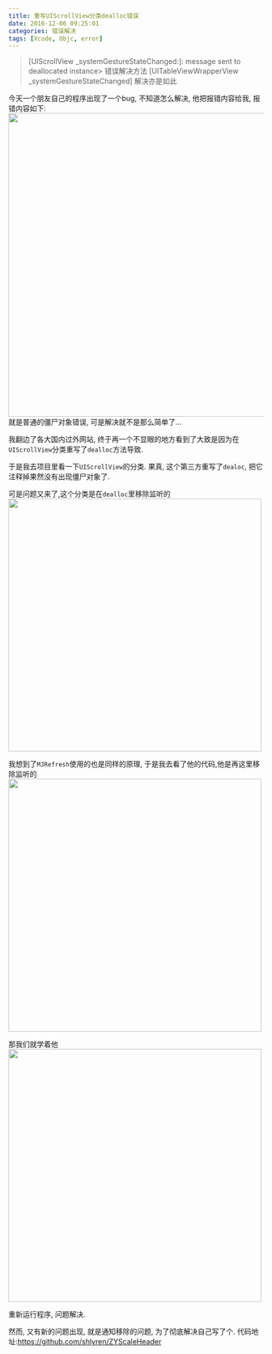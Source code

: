 ```yaml
---
title: 重写UIScrollView分类dealloc错误
date: 2016-12-06 09:25:01
categories: 错误解决
tags: [Xcode, Objc, error]
---
```


> [UIScrollView _systemGestureStateChanged:]: message sent to deallocated instance> 错误解决方法
> [UITableViewWrapperView _systemGestureStateChanged] 解决亦是如此

今天一个朋友自己的程序出现了一个bug, 不知道怎么解决, 他把报错内容给我, 报错内容如下:
<img src="https://ww4.sinaimg.cn/large/65e4f1e6gw1fagsd983rsj21g60ggjyt.jpg" width = "600"/>
就是普通的僵尸对象错误, 可是解决就不是那么简单了...

<!-- more -->

我翻边了各大国内过外网站, 终于再一个不显眼的地方看到了大致是因为在`UIScrollView`分类重写了`dealloc`方法导致.

于是我去项目里看一下`UIScrollView`的分类. 果真, 这个第三方重写了`dealoc`, 把它注释掉果然没有出现僵尸对象了.

可是问题又来了,这个分类是在`dealloc`里移除监听的
<img src="https://ww4.sinaimg.cn/large/65e4f1e6gw1fagsjlodobj20qw04ywfe.jpg" width = "500"/>

我想到了`MJRefresh`使用的也是同样的原理, 于是我去看了他的代码,他是再这里移除监听的
<img src="https://ww4.sinaimg.cn/large/65e4f1e6gw1fagsl6oopij210a07yacr.jpg" width = "500"/>

那我们就学着他
<img src="https://ww4.sinaimg.cn/large/65e4f1e6gw1fagslu9vecj20zk0ba41t.jpg" width = "500"/>

重新运行程序, 问题解决.

然而, 又有新的问题出现, 就是通知移除的问题, 为了彻底解决自己写了个.
代码地址:https://github.com/shlyren/ZYScaleHeader


